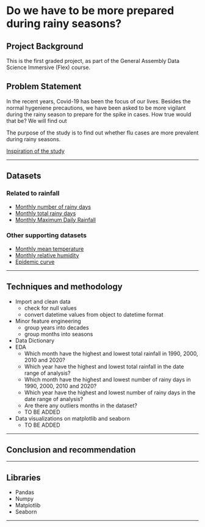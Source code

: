 # Do we have to be more prepared during rainy seasons?

## Project Background 

This is the first graded project, as part of the General Assembly Data Science Immersive (Flex) course. 

## Problem Statement

In the recent years, Covid-19 has been the focus of our lives. Besides the normal hygeniene precautions, we have been asked to be more vigilant during the rainy season to prepare for the spike in cases. How true would that be? We will find out

The purpose of the study is to find out whether flu cases are more prevalent during rainy seasons.  

[Inspiration of the study](https://www.channelnewsasia.com/commentary/influenza-cold-sick-covid-vaccine-tripledemic-3133906)

---

## Datasets

### Related to rainfall
* [Monthly number of rainy days](https://data.gov.sg/dataset/rainfall-monthly-number-of-rain-days)
* [Monthly total rainy days](https://data.gov.sg/dataset/rainfall-monthly-total) 
* [Monthly Maximum Daily Rainfall](https://data.gov.sg/dataset/rainfall-monthly-maximum-daily-total)

### Other supporting datasets
* [Monthly mean temperature](https://data.gov.sg/dataset/surface-air-temperature-monthly-mean)
* [Monthly relative humidity](https://data.gov.sg/dataset/relative-humidity-monthly-mean)
* [Epidemic curve](https://data.gov.sg/dataset/covid-19-case-numbers)

---

## Techniques and methodology
* Import and clean data
  * check for null values
  * convert datetime values from object to datetime format
* Minor feature engineering
  * group years into decades
  * group months into seasons
* Data Dictionary
* EDA
  * Which month have the highest and lowest total rainfall in 1990, 2000, 2010 and 2020?
  * Which year have the highest and lowest total rainfall in the date range of analysis?
  * Which month have the highest and lowest number of rainy days in 1990, 2000, 2010 and 2020?
  * Which year have the highest and lowest number of rainy days in the date range of analysis?
  * Are there any outliers months in the dataset?
  * TO BE ADDED
* Data visualizations on matplotlib and seaborn
  * TO BE ADDED

---

## Conclusion and recommendation



---

## Libraries
* Pandas
* Numpy
* Matplotlib
* Seaborn
 
---

